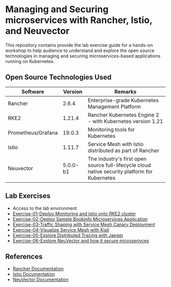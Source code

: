 # Managing and Securing microservices with Rancher, Istio, and Neuvector

This repository contains provide the lab exercise guide for a hands-on workshop to help audience to understand and explore the open source technologies in managing and securing microservices-based applications running on Kubernetes.



## Open Source Technologies Used

| Software           | Version  | Remarks                                                      |
| ------------------ | -------- | ------------------------------------------------------------ |
| Rancher            | 2.6.4    | Enterprise-grade Kubernetes Management Platform              |
| RKE2               | 1.21.4   | Rancher Kubernetes Engine 2 - with Kubernetes version 1.21   |
| Prometheus/Grafana | 19.0.3   | Monitoring tools for Kubernetes                              |
| Istio              | 1.11.7   | Service Mesh with Istio distributed as part of Rancher       |
| Neuvector          | 5.0.0-b1 | The industry's first open source full-lifecycle cloud native security platform for Kubernetes |



## Lab Exercises

* Access to the lab environment
* [Exercise-01-Deploy Monitoring and Istio onto RKE2 cluster](https://github.com/dsohk/rancher-istio-workshop/blob/main/docs/Exercise-01-DeployMonitoringandIstioonRKE2Cluster.md)
* [Exercise-02-Deploy Sample Bookinfo Microservices Application](https://github.com/dsohk/rancher-istio-workshop/blob/main/docs/Exercise-02-DeploySampleBookinfoMicroservicesApplication.md)
* [Exercise-03-Traffic Shaping with Service Mesh Canary Deployment](https://github.com/dsohk/rancher-istio-workshop/blob/main/docs/Exercise-03-Traffic-Shaping-with-ServiceMesh.md)
* [Exercise-04-Visualize Service Mesh with Kiali](https://github.com/dsohk/rancher-istio-workshop/blob/main/docs/Exercise-04-Visualize-ServiceMesh-with-Kiali.md)
* [Exercise-05-Explore Distributed Tracing with Jaeger](https://github.com/dsohk/rancher-istio-workshop/blob/main/docs/Exercise-05-ExploreDistributedTracingwithJaeger.md)
* [Exercise-06-Explore NeuVector and how it secure microserivces](https://github.com/dsohk/rancher-istio-workshop/blob/main/docs/Exercise-06-ExploreNeuVectorandhowitsecureMicroservices.md)

## References

* [Rancher Documentation](https://rancher.com/docs/rancher/v2.6/en/)
* [Istio Documentation](https://istio.io/latest/docs/)
* [NeuVector Documentation](https://open-docs.neuvector.com/)



